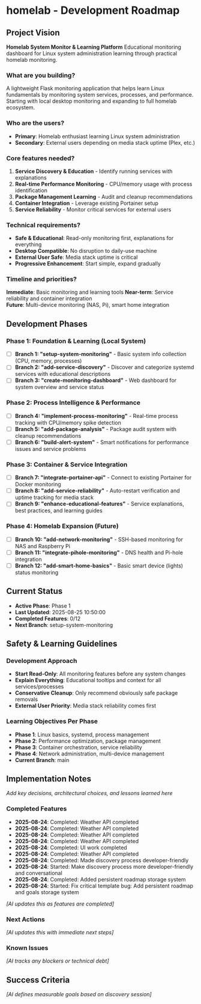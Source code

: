 # homelab - Development Roadmap

## Project Vision

**Homelab System Monitor & Learning Platform**
Educational monitoring dashboard for Linux system administration learning through practical homelab monitoring.

### What are you building?

A lightweight Flask monitoring application that helps learn Linux fundamentals by monitoring system services, processes, and performance. Starting with local desktop monitoring and expanding to full homelab ecosystem.

### Who are the users?

- **Primary**: Homelab enthusiast learning Linux system administration
- **Secondary**: External users depending on media stack uptime (Plex, etc.)

### Core features needed?

1. **Service Discovery & Education** - Identify running services with explanations
2. **Real-time Performance Monitoring** - CPU/memory usage with process identification
3. **Package Management Learning** - Audit and cleanup recommendations
4. **Container Integration** - Leverage existing Portainer setup
5. **Service Reliability** - Monitor critical services for external users

### Technical requirements?

- **Safe & Educational**: Read-only monitoring first, explanations for everything
- **Desktop Compatible**: No disruption to daily-use machine
- **External User Safe**: Media stack uptime is critical
- **Progressive Enhancement**: Start simple, expand gradually

### Timeline and priorities?

**Immediate**: Basic monitoring and learning tools
**Near-term**: Service reliability and container integration  
**Future**: Multi-device monitoring (NAS, Pi), smart home integration

## Development Phases

### Phase 1: Foundation & Learning (Local System)

- [ ] **Branch 1: "setup-system-monitoring"** - Basic system info collection (CPU, memory, processes)
- [ ] **Branch 2: "add-service-discovery"** - Discover and categorize systemd services with educational descriptions
- [ ] **Branch 3: "create-monitoring-dashboard"** - Web dashboard for system overview and service status

### Phase 2: Process Intelligence & Performance

- [ ] **Branch 4: "implement-process-monitoring"** - Real-time process tracking with CPU/memory spike detection
- [ ] **Branch 5: "add-package-analysis"** - Package audit system with cleanup recommendations
- [ ] **Branch 6: "build-alert-system"** - Smart notifications for performance issues and service problems

### Phase 3: Container & Service Integration

- [ ] **Branch 7: "integrate-portainer-api"** - Connect to existing Portainer for Docker monitoring
- [ ] **Branch 8: "add-service-reliability"** - Auto-restart verification and uptime tracking for media stack
- [ ] **Branch 9: "enhance-educational-features"** - Service explanations, best practices, and learning guides

### Phase 4: Homelab Expansion (Future)

- [ ] **Branch 10: "add-network-monitoring"** - SSH-based monitoring for NAS and Raspberry Pi
- [ ] **Branch 11: "integrate-pihole-monitoring"** - DNS health and Pi-hole integration
- [ ] **Branch 12: "add-smart-home-basics"** - Basic smart device (lights) status monitoring

## Current Status

- **Active Phase**: Phase 1
- **Last Updated**: 2025-08-25 10:50:00
- **Completed Features**: 0/12
- **Next Branch**: setup-system-monitoring

## Safety & Learning Guidelines

### Development Approach

- **Start Read-Only**: All monitoring features before any system changes
- **Explain Everything**: Educational tooltips and context for all services/processes
- **Conservative Cleanup**: Only recommend obviously safe package removals
- **External User Priority**: Media stack reliability comes first

### Learning Objectives Per Phase

- **Phase 1**: Linux basics, systemd, process management
- **Phase 2**: Performance optimization, package management
- **Phase 3**: Container orchestration, service reliability
- **Phase 4**: Network administration, multi-device management
- **Current Branch**: main

## Implementation Notes

_Add key decisions, architectural choices, and lessons learned here_

### Completed Features

- **2025-08-24**: Completed: Weather API completed
- **2025-08-24**: Completed: Weather API completed
- **2025-08-24**: Completed: Weather API completed
- **2025-08-24**: Completed: Weather API completed
- **2025-08-24**: Completed: UI work completed
- **2025-08-24**: Completed: Weather API completed
- **2025-08-24**: Completed: Made discovery process developer-friendly
- **2025-08-24**: Started: Make discovery process more developer-friendly and conversational
- **2025-08-24**: Completed: Added persistent roadmap storage system
- **2025-08-24**: Started: Fix critical template bug: Add persistent roadmap and goals storage system

_[AI updates this as features are completed]_

### Next Actions

_[AI updates this with immediate next steps]_

### Known Issues

_[AI tracks any blockers or technical debt]_

## Success Criteria

_[AI defines measurable goals based on discovery session]_

